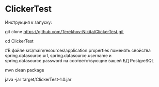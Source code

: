 # ClickerTest
Инструкция к запуску:

git clone https://github.com/Terekhov-Nikita/ClickerTest.git

cd ClickerTest

#В файле src\main\resources\application.properties поменять свойства spring.datasource.url, spring.datasource.username и spring.datasource.password на соответствующие вашей БД PostgreSQL

mvn clean package

java -jar target/ClickerTest-1.0.jar
